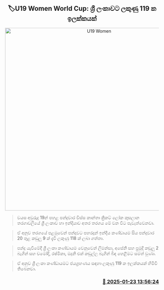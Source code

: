 <p align='center'><b><h2 align='center' title='U19 Women's World Cup: Sri Lanka set a target of 119 runs'>🏷U19 Women World Cup: ශ්‍රී ලංකාවට ලකුණු 119 ක ඉලක්කයක්</h2></b></p>
<p align='center'><img src='https://helakuru.sgp1.cdn.digitaloceanspaces.com/esana/images/lib/u19-world-cup-women.jpg' width='600' alt='U19 Women's World Cup: Sri Lanka set a target of 119 runs'></p>

> වයස අවුරුදු 19න් පහළ පන්දුවාර විස්ස කාන්තා ක්‍රිකට් ලෝක කුසලාන තරගාවලියේ ශ්‍රී ලංකාව හා ඉන්දියාව අතර තරගය මේ වන විට පැවැත්වෙනවා.

> ඒ අනුව තරගයේ පළමුවෙන් පන්දුවට පහරදුන් ඉන්දීය කණ්ඩායම සිය පන්දුවාර 20 තුළ කඩුලු 9 ක් දැවී ලකුණු 118 ක් ලබා ගත්තා.

> පන්දු යැවීමේදී ශ්‍රී ලංකා කණ්ඩායම වෙනුවෙන් ලිමන්සා, අසේනි සහ ප්‍රමුදි කඩුලු 2 බැගින් සහ චමෝදි, රෂ්මිකා, මදුනි එක් කඩුල්ල බැගින් බිඳ හෙළීමට සමත් වුණා.

> ඒ අනුව ශ්‍රී ලංකා කණ්ඩායමට ජයග්‍රහණය සඳහා ලකුණු 119 ක ඉලක්කයක් හිමිවී තිබෙනවා.



<h3 align='right'><a href='https://www.helakuru.lk/esana/p/106834/'>📅 2025-01-23 13:56:24</a></h3>
